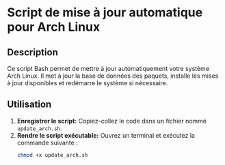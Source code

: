# Script de mise à jour automatique pour Arch Linux

## Description

Ce script Bash permet de mettre à jour automatiquement votre système Arch Linux. Il met à jour la base de données des paquets, installe les mises à jour disponibles et redémarre le système si nécessaire.

## Utilisation

1. **Enregistrer le script:** Copiez-collez le code dans un fichier nommé `update_arch.sh`.
2. **Rendre le script exécutable:** Ouvrez un terminal et exécutez la commande suivante :
   ```bash
   chmod +x update_arch.sh
